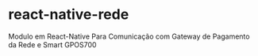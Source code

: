 # react-native-rede
Modulo em React-Native Para Comunicação com Gateway de Pagamento da Rede e Smart GPOS700
